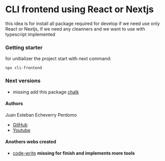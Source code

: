 # CLI frontend using React or Nextjs

this idea is for install all package required for develop if we need use only React or Nextjs, if we need any cleanners and we want to use with typescript implemented

### Getting starter

for unitializer the project start with next command:

```
npx cli-frontend
```

### Next versions

- missing add this package [chalk](https://www.npmjs.com/package/chalk)

#### Authors

Juan Esteban Echeverry Perdomo

- [GitHub](https://github.com/Juanestban)
- [Youtube](https://www.youtube.com/channel/UCZ_KUOqI00-gdppb6ddlYJw)

#### Anothers webs created

- [code-write](https://code-write.vercel.app/) **missing for finish and implements more tools**
